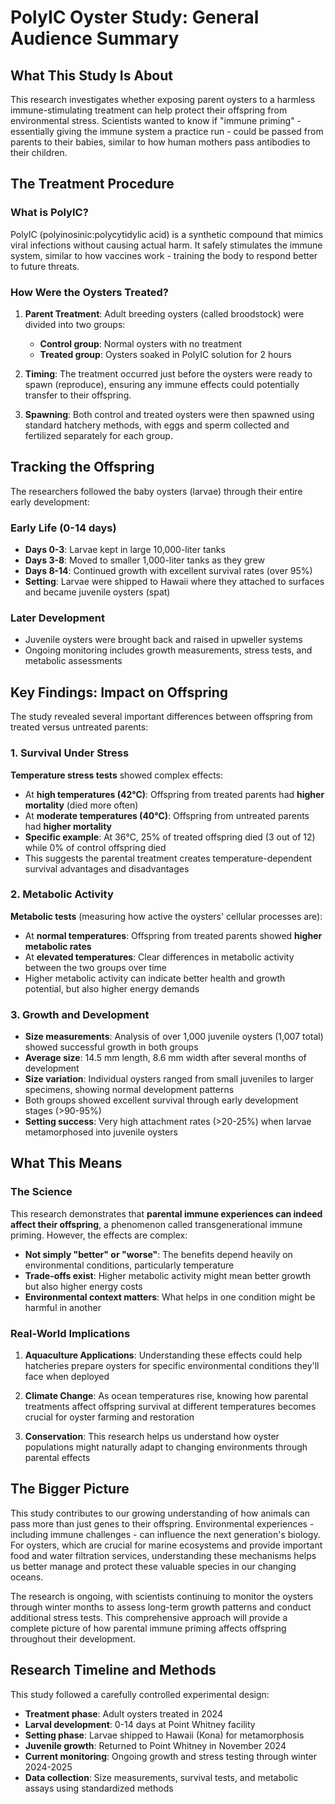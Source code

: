 # PolyIC Oyster Study: General Audience Summary

## What This Study Is About

This research investigates whether exposing parent oysters to a harmless immune-stimulating treatment can help protect their offspring from environmental stress. Scientists wanted to know if "immune priming" - essentially giving the immune system a practice run - could be passed from parents to their babies, similar to how human mothers pass antibodies to their children.

## The Treatment Procedure

### What is PolyIC?
PolyIC (polyinosinic:polycytidylic acid) is a synthetic compound that mimics viral infections without causing actual harm. It safely stimulates the immune system, similar to how vaccines work - training the body to respond better to future threats.

### How Were the Oysters Treated?
1. **Parent Treatment**: Adult breeding oysters (called broodstock) were divided into two groups:
   - **Control group**: Normal oysters with no treatment
   - **Treated group**: Oysters soaked in PolyIC solution for 2 hours

2. **Timing**: The treatment occurred just before the oysters were ready to spawn (reproduce), ensuring any immune effects could potentially transfer to their offspring.

3. **Spawning**: Both control and treated oysters were then spawned using standard hatchery methods, with eggs and sperm collected and fertilized separately for each group.

## Tracking the Offspring

The researchers followed the baby oysters (larvae) through their entire early development:

### Early Life (0-14 days)
- **Days 0-3**: Larvae kept in large 10,000-liter tanks
- **Days 3-8**: Moved to smaller 1,000-liter tanks as they grew
- **Days 8-14**: Continued growth with excellent survival rates (over 95%)
- **Setting**: Larvae were shipped to Hawaii where they attached to surfaces and became juvenile oysters (spat)

### Later Development
- Juvenile oysters were brought back and raised in upweller systems
- Ongoing monitoring includes growth measurements, stress tests, and metabolic assessments

## Key Findings: Impact on Offspring

The study revealed several important differences between offspring from treated versus untreated parents:

### 1. Survival Under Stress
**Temperature stress tests** showed complex effects:
- At **high temperatures (42°C)**: Offspring from treated parents had **higher mortality** (died more often)
- At **moderate temperatures (40°C)**: Offspring from untreated parents had **higher mortality**
- **Specific example**: At 36°C, 25% of treated offspring died (3 out of 12) while 0% of control offspring died
- This suggests the parental treatment creates temperature-dependent survival advantages and disadvantages

### 2. Metabolic Activity
**Metabolic tests** (measuring how active the oysters' cellular processes are):
- At **normal temperatures**: Offspring from treated parents showed **higher metabolic rates**
- At **elevated temperatures**: Clear differences in metabolic activity between the two groups over time
- Higher metabolic activity can indicate better health and growth potential, but also higher energy demands

### 3. Growth and Development
- **Size measurements**: Analysis of over 1,000 juvenile oysters (1,007 total) showed successful growth in both groups
- **Average size**: 14.5 mm length, 8.6 mm width after several months of development
- **Size variation**: Individual oysters ranged from small juveniles to larger specimens, showing normal development patterns
- Both groups showed excellent survival through early development stages (>90-95%)
- **Setting success**: Very high attachment rates (>20-25%) when larvae metamorphosed into juvenile oysters

## What This Means

### The Science
This research demonstrates that **parental immune experiences can indeed affect their offspring**, a phenomenon called transgenerational immune priming. However, the effects are complex:

- **Not simply "better" or "worse"**: The benefits depend heavily on environmental conditions, particularly temperature
- **Trade-offs exist**: Higher metabolic activity might mean better growth but also higher energy costs
- **Environmental context matters**: What helps in one condition might be harmful in another

### Real-World Implications

1. **Aquaculture Applications**: Understanding these effects could help hatcheries prepare oysters for specific environmental conditions they'll face when deployed

2. **Climate Change**: As ocean temperatures rise, knowing how parental treatments affect offspring survival at different temperatures becomes crucial for oyster farming and restoration

3. **Conservation**: This research helps us understand how oyster populations might naturally adapt to changing environments through parental effects

## The Bigger Picture

This study contributes to our growing understanding of how animals can pass more than just genes to their offspring. Environmental experiences - including immune challenges - can influence the next generation's biology. For oysters, which are crucial for marine ecosystems and provide important food and water filtration services, understanding these mechanisms helps us better manage and protect these valuable species in our changing oceans.

The research is ongoing, with scientists continuing to monitor the oysters through winter months to assess long-term growth patterns and conduct additional stress tests. This comprehensive approach will provide a complete picture of how parental immune priming affects offspring throughout their development.

## Research Timeline and Methods

This study followed a carefully controlled experimental design:
- **Treatment phase**: Adult oysters treated in 2024
- **Larval development**: 0-14 days at Point Whitney facility  
- **Setting phase**: Larvae shipped to Hawaii (Kona) for metamorphosis
- **Juvenile growth**: Returned to Point Whitney in November 2024
- **Current monitoring**: Ongoing growth and stress testing through winter 2024-2025
- **Data collection**: Size measurements, survival tests, and metabolic assays using standardized methods